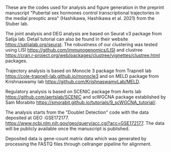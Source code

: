 These are the codes used for analysis and figure generation in the preprint manuscript "Pubertal sex hormones control transcriptional trajectories in the medial preoptic area" (Hashikawa, Hashikawa et al. 2021) from the Stuber lab.

The joint analysis and DEG analysis are based on Seurat v3 package from Satija lab. Detail tutorial can also be found in their website https://satijalab.org/seurat.
The robustness of our clustering was tested using LISI https://github.com/immunogenomics/LISI and clustree https://cran.r-project.org/web/packages/clustree/vignettes/clustree.html packages. 

Trajectory analysis is based on Monocle 3 package from Trapnell lab https://cole-trapnell-lab.github.io/monocle3 and on MELD package from Krishnaswamy lab https://github.com/KrishnaswamyLab/MELD. 

Regulatory analysis is based on SCENIC package from Aerts lab https://github.com/aertslab/SCENIC and scWGCNA package established by Sam Morabito https://smorabit.github.io/tutorials/9_scWGCNA_tutorial/.

The analysis starts from the "Doublet Detection" code with the data deposited at GEO :GSE172177. https://www.ncbi.nlm.nih.gov/geo/query/acc.cgi?acc=GSE172177. The data will be publicly available once the manuscript is published.

Deposited data is gene-count matrix data which was generated by processing the FASTQ files through cellranger pipeline for alignment.

